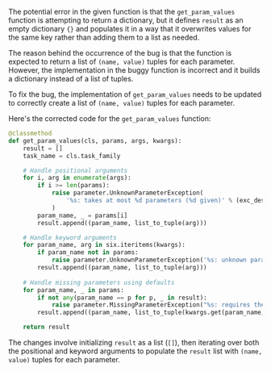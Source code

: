 The potential error in the given function is that the `get_param_values` function is attempting to return a dictionary, but it defines `result` as an empty dictionary `{}` and populates it in a way that it overwrites values for the same key rather than adding them to a list as needed.

The reason behind the occurrence of the bug is that the function is expected to return a list of `(name, value)` tuples for each parameter. However, the implementation in the buggy function is incorrect and it builds a dictionary instead of a list of tuples.

To fix the bug, the implementation of `get_param_values` needs to be updated to correctly create a list of `(name, value)` tuples for each parameter.

Here's the corrected code for the `get_param_values` function:

```python
@classmethod
def get_param_values(cls, params, args, kwargs):
    result = []
    task_name = cls.task_family

    # Handle positional arguments
    for i, arg in enumerate(args):
        if i >= len(params):
            raise parameter.UnknownParameterException(
                '%s: takes at most %d parameters (%d given)' % (exc_desc, len(params), len(args))
            )
        param_name, _ = params[i]
        result.append((param_name, list_to_tuple(arg)))

    # Handle keyword arguments
    for param_name, arg in six.iteritems(kwargs):
        if param_name not in params:
            raise parameter.UnknownParameterException('%s: unknown parameter %s' % (exc_desc, param_name))
        result.append((param_name, list_to_tuple(arg)))
    
    # Handle missing parameters using defaults
    for param_name, _ in params:
        if not any(param_name == p for p, _ in result):
            raise parameter.MissingParameterException("%s: requires the '%s' parameter to be set" % (exc_desc, param_name))
        result.append((param_name, list_to_tuple(kwargs.get(param_name, None)))

    return result
```

The changes involve initializing `result` as a list (`[]`), then iterating over both the positional and keyword arguments to populate the `result` list with `(name, value)` tuples for each parameter.